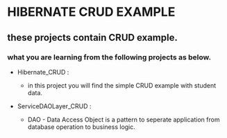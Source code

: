 # HIBERNATE CRUD EXAMPLE
## these projects contain CRUD example.
   ### what you are learning from the following projects as below.
   - Hibernate_CRUD :
      
     - in this project you will find the simple CRUD example with student data.
     
   - ServiceDAOLayer_CRUD :
     - DAO - Data Access Object is a pattern to seperate application from database operation to business logic. 
